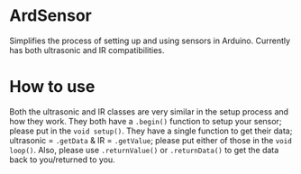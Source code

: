 # ArdSensor
Simplifies the process of setting up and using sensors in Arduino. Currently has both ultrasonic and IR compatibilities.

# How to use
Both the ultrasonic and IR classes are very similar in the setup process and how they work. They both have a `.begin()` function to setup your sensor; please put in the `void setup()`. They have a single function to get their data; ultrasonic = `.getData` & IR = `.getValue`; please put either of those in the `void loop()`. Also, please use `.returnValue()` or `.returnData()` to get the data back to you/returned to you. 
